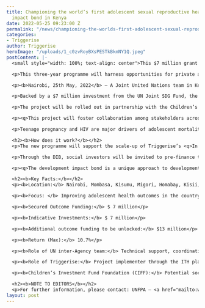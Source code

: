 ```yaml
---
title: Championing the world’s first adolescent sexual reproductive health development
  impact bond in Kenya
date: 2022-05-25 09:23:00 Z
permalink: "/news/championing-the-worlds-first-adolescent-sexual-reproductive-health-development-impact-bond-in-kenya"
categories:
- Triggerise
author: Triggerise
heroImage: "/uploads/1_c0zvRoyBXsPESTkBkmNY1Q.jpeg"
postContent: |-
  <small style="width: 100%; text-align: center">This $7 million grant will tap into resources from both private and public investors to finance the provision of quality adolescent and youth-friendly sexual and reproductive health services</small>

  <p>This three-year programme will harness opportunities for private and public investments in public health to improve access and uptake of sexual and reproductive health and HIV services among low income adolescent girls in 10 counties in Kenya.</p>

  <p><b>Nairobi, 25th May, 2022</b> — A Joint United Nations team in Kenya comprising the UN Resident Coordinator’s Office, SDG Partnership Platform, UNFPA, WHO, and UNAIDS has partnered with Triggerise to introduce an innovative financing vehicle aimed at transforming adolescent health outcomes in Kenya by tackling the challenges of teen pregnancy and HIV infections among adolescent girls.</p>

  <p>Backed by a $7 million investment from the UN Joint SDG Fund, the Adolescent Sexual Reproductive Health Development Impact Bond (DIB), will tap into resources from both private and public investors to finance the provision of quality adolescent and youth-friendly sexual and reproductive health services, including HIV testing and treatment, to adolescent girls aged between 15 and 19 years in low-income settings.</p>

  <p>The project will be rolled out in partnership with the Children’s Investment Fund Foundation, Triggerise, <a href="https://koisinvest.com/" target="_blank">KOIS</a>, as well as the Government of Kenya through the Ministry of Health, Council of Governors, and participating county governments of Nairobi, Mombasa, Kisumu, Migori, Homabay, Kisii, Nyamira, Bungoma, Busia, and Kakamega.</p>

  <p><q>This project will foster collaboration among stakeholders across the spectrum including the government, donor agencies, and the private sector and unlock additional external resources and financing that are critical to not only improving adolescent health outcomes but also the attainment of the sustainable development goals,</q> remarked the UN Resident Coordinator in Kenya, Dr Stephen Jackson</p>

  <p>Teenage pregnancy and HIV are major drivers of adolescent mortality and morbidity and result in a lifetime of missed education and employment. In Kenya, 42% of new adult HIV infections occur among young people between the ages of 15 and 24. Moreover, one in five adolescent girls is either pregnant or already has a child, with an estimated 330 000 girls becoming pregnant each year.</p>

  <h2><b>How does it work?</b></h2>
  <p>The new programme will support the scale-up of Triggerise’s <q>In Their Hands (ITH)</q> programme, an innovative digital platform with real-time data capabilities that links adolescents to health services in pharmacies, public, and private facilities, and provides them an opportunity to rate the services received. Public facilities which receive high ratings unlock rewards which partly go towards facility improvements and partly towards health care providers as incentives. Private facilities and pharmacies, on the other hand, are reimbursed for the services they provide with the incentive being: more clients for better ratings. This results-based financing mechanism ensures that quality is ingrained or institutionalised in service delivery.</p>

  <p>Through the DIB, social investors will be invited to pre-finance the programme for a return. Progress to ensure vulnerable adolescent girls have access to quality SRH and HIV services will be tracked through ratings submitted on the ITH platform and the progressive reduction in adolescent birth rates and new adolescent HIV infections over a period of three years. Upon independent verification of the results by an evaluator, the social investors will then be reimbursed for their investment with a return, by the outcome funder(s), usually a traditional donor interested in social impact:</p>

  <p><q>The development impact bond is a unique approach to development financing that allows for a performance-based process of determining outcomes and results. Our goal is to mobilise over US$13 million additional funding from outcome funders and social investors to reach over 500 000 vulnerable adolescent girls with SRH and HIV services and contribute to overall improvement of over 300 primary health facilities in over 10 high burden counties in Kenya,</q> says UNFPA Kenya Representative Anders Thomsen</p>

  <h2><b>Key Facts:</b></h2>
  <p><b>Location:</b> Nairobi, Mombasa, Kisumu, Migori, Homabay, Kisii, Nyamira, Bungoma, Busia and Kakamega (10 counties)</p>

  <p><b>Focus: </b> Improving adolescent health outcomes in the country by <b>reaching over 500 000 vulnerable adolescent girls</b> with SRH services and HIV services (testing and treatment).</p>

  <p><b>Secured Outcome Funding:</b> $ 7 million</p>

  <p><b>Indicative Investments:</b> $ 7 million</p>

  <p><b>Additional outcome funding to be unlocked:</b> $13 million</p>

  <p><b>Return (Max):</b> 10.7%</p>

  <p><b>Role of UN inter-Agency team:</b> Technical support, coordination, outcome fund management</p>

  <p><b>Role of Triggerise:</b> Project implementer through the ITH platform</p>

  <p><b>Children’s Investment Fund Foundation (CIFF):</b> Potential social investor</p>

  <h2><b>NOTE TO EDITORS</b></h2>
  <p>For further information, please contact: UNFPA — <a href="mailto:wangui@unfpa.org"> wangui@unfpa.org</a>; <a href="mailto:kkigen@unfpa.org">kkigen@unfpa.org</a></p>
layout: post
---
```


